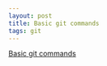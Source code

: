 ```yaml
---
layout: post
title: Basic git commands
tags: git
---
```


[Basic git commands](https://confluence.atlassian.com/bitbucketserver/basic-git-commands-776639767.html)

